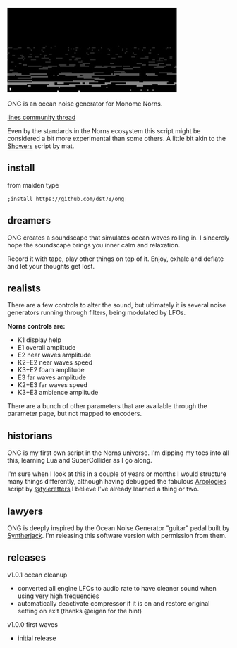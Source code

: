 ![ONG screen](ong-screen.png)

ONG is an ocean noise generator for Monome Norns.

[lines community thread](https://llllllll.co/t/ong-ocean-noise-generator-for-monome-norns/50364)

Even by the standards in the Norns ecosystem this script might be considered a bit more experimental than some others.
A little bit akin to the [Showers](https://norns.community/authors/justmat/showers) script by mat.

## install
from maiden type

```
;install https://github.com/dst78/ong
```

## dreamers

ONG creates a soundscape that simulates ocean waves rolling in. I sincerely hope the soundscape brings you inner calm and relaxation.

Record it with tape, play other things on top of it. Enjoy, exhale and deflate and let your thoughts get lost.

## realists
There are a few controls to alter the sound, but ultimately it is several noise generators running through filters, being modulated by LFOs.

**Norns controls are:**

* K1 display help
* E1 overall amplitude
* E2 near waves amplitude
* K2+E2 near waves speed
* K3+E2 foam amplitude
* E3 far waves amplitude
* K2+E3 far waves speed
* K3+E3 ambience amplitude

There are a bunch of other parameters that are available through the parameter page, but not mapped to encoders.

## historians
ONG is my first own script in the Norns universe. I'm dipping my toes into all this, learning Lua and SuperCollider as I go along.

I'm sure when I look at this in a couple of years or months I would structure many things differently, although having debugged the fabulous [Arcologies](https://github.com/northern-information/arcologies) script by [@tyleretters](https://www.instagram.com/tyleretters/) I believe I've already learned a thing or two.

## lawyers
ONG is deeply inspired by the Ocean Noise Generator "guitar" pedal built by [Syntherjack](https://syntherjack.net/ocean-noise-generator/). I'm releasing this software version with permission from them.

## releases
v1.0.1 ocean cleanup
* converted all engine LFOs to audio rate to have cleaner sound when using very high frequencies
* automatically deactivate compressor if it is on and restore original setting on exit (thanks @eigen for the hint)

v1.0.0 first waves
* initial release
